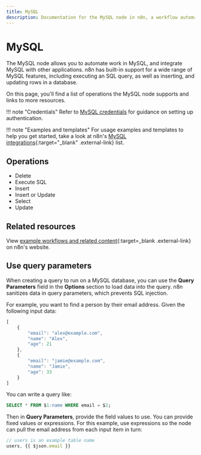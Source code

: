 ```yaml
---
title: MySQL
description: Documentation for the MySQL node in n8n, a workflow automation platform. Includes details of operations and configuration, and links to examples and credentials information.
---
```


# MySQL

The MySQL node allows you to automate work in MySQL, and integrate MySQL with other applications. n8n has built-in support for a wide range of MySQL features, including executing an SQL query, as well as inserting, and updating rows in a database.

On this page, you'll find a list of operations the MySQL node supports and links to more resources.

!!! note "Credentials"
    Refer to [MySQL credentials](/integrations/builtin/credentials/mysql/) for guidance on setting up authentication. 

!!! note "Examples and templates"
    For usage examples and templates to help you get started, take a look at n8n's [MySQL integrations](https://n8n.io/integrations/mysql/){:target="_blank" .external-link} list.


## Operations

* Delete
* Execute SQL
* Insert
* Insert or Update
* Select
* Update

## Related resources

View [example workflows and related content](https://n8n.io/integrations/mysql/){:target=_blank .external-link} on n8n's website.

## Use query parameters

When creating a query to run on a MySQL database, you can use the **Query Parameters** field in the **Options** section to load data into the query. n8n sanitizes data in query parameters, which prevents SQL injection.

For example, you want to find a person by their email address. Given the following input data:

```js
[
    {
        "email": "alex@example.com",
        "name": "Alex",
        "age": 21 
    },
    {
        "email": "jamie@example.com",
        "name": "Jamie",
        "age": 33 
    }
]
```

You can write a query like:

```sql
SELECT * FROM $1:name WHERE email = $2;
```

Then in **Query Parameters**, provide the field values to use. You can provide fixed values or expressions. For this example, use expressions so the node can pull the email address from each input item in turn:

```js
// users is an example table name
users, {{ $json.email }} 
```
